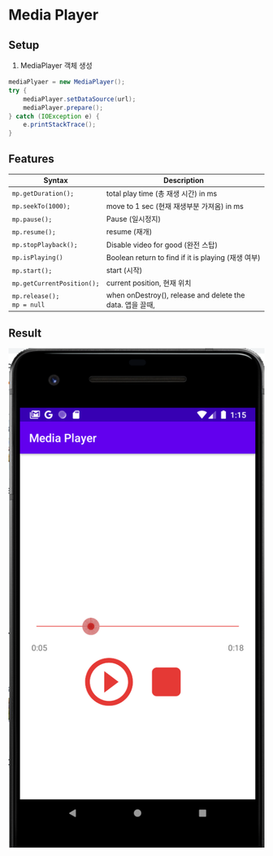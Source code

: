 # Media Player

## Setup
1. MediaPlayer 객체 생성
```JAVA
mediaPlyaer = new MediaPlayer();
try {
    mediaPlayer.setDataSource(url);
    mediaPlayer.prepare(); 
} catch (IOException e) {
    e.printStackTrace();
}

```

## Features
|Syntax | Description|
|-------| -----------|
|```mp.getDuration();```| total play time (총 재생 시간) in ms|
| ```mp.seekTo(1000);``` | move to 1 sec (현재 재생부분 가져옴) in ms|
|```mp.pause();``` | Pause (일시정지)|
|```mp.resume();```| resume (재개)|
|```mp.stopPlayback();``` | Disable video for good (완전 스탑)|
|```mp.isPlaying()```| Boolean return to find if it is playing (재생 여부)|
|```mp.start();```| start (시작)|
|```mp.getCurrentPosition();```| current position, 현재 위치|
|```mp.release();``` <br> ```mp = null```| when onDestroy(), release and delete the data. 앱을 끌때,|


## Result

![Final Result](img/img.png)
